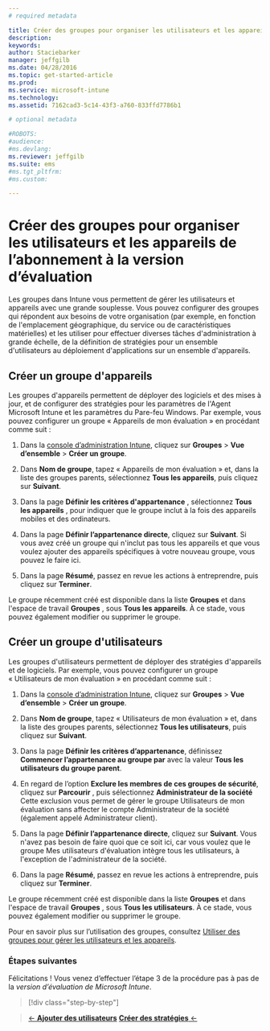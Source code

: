 ```yaml
---
# required metadata

title: Créer des groupes pour organiser les utilisateurs et les appareils de l’abonnement à la version d’évaluation | Microsoft Intune
description:
keywords:
author: Staciebarker
manager: jeffgilb
ms.date: 04/28/2016
ms.topic: get-started-article
ms.prod:
ms.service: microsoft-intune
ms.technology:
ms.assetid: 7162cad3-5c14-43f3-a760-833ffd7786b1

# optional metadata

#ROBOTS:
#audience:
#ms.devlang:
ms.reviewer: jeffgilb
ms.suite: ems
#ms.tgt_pltfrm:
#ms.custom:

---
```


# Créer des groupes pour organiser les utilisateurs et les appareils de l’abonnement à la version d’évaluation
Les groupes dans Intune vous permettent de gérer les utilisateurs et appareils avec une grande souplesse. Vous pouvez configurer des groupes qui répondent aux besoins de votre organisation (par exemple, en fonction de l'emplacement géographique, du service ou de caractéristiques matérielles) et les utiliser pour effectuer diverses tâches d'administration à grande échelle, de la définition de stratégies pour un ensemble d'utilisateurs au déploiement d'applications sur un ensemble d'appareils.

## Créer un groupe d'appareils
Les groupes d'appareils permettent de déployer des logiciels et des mises à jour, et de configurer des stratégies pour les paramètres de l'Agent Microsoft Intune et les paramètres du Pare-feu Windows. Par exemple, vous pouvez configurer un groupe « Appareils de mon évaluation » en procédant comme suit :

1.  Dans la [console d’administration Intune](https://manage.microsoft.com/), cliquez sur **Groupes** &gt; **Vue d’ensemble** &gt; **Créer un groupe**.

2.  Dans **Nom de groupe**, tapez « Appareils de mon évaluation » et, dans la liste des groupes parents, sélectionnez **Tous les appareils**, puis cliquez sur **Suivant**.

3.  Dans la page **Définir les critères d'appartenance** , sélectionnez **Tous les appareils** , pour indiquer que le groupe inclut à la fois des appareils mobiles et des ordinateurs.

4.  Dans la page **Définir l’appartenance directe**, cliquez sur **Suivant**. Si vous avez créé un groupe qui n'inclut pas tous les appareils et que vous voulez ajouter des appareils spécifiques à votre nouveau groupe, vous pouvez le faire ici.

5.  Dans la page **Résumé**, passez en revue les actions à entreprendre, puis cliquez sur **Terminer**.

Le groupe récemment créé est disponible dans la liste **Groupes** et dans l'espace de travail **Groupes** , sous **Tous les appareils**. À ce stade, vous pouvez également modifier ou supprimer le groupe.

## Créer un groupe d'utilisateurs
Les groupes d'utilisateurs permettent de déployer des stratégies d'appareils et de logiciels. Par exemple, vous pouvez configurer un groupe « Utilisateurs de mon évaluation » en procédant comme suit :

1.  Dans la [console d’administration Intune](https://manage.microsoft.com/), cliquez sur **Groupes** &gt; **Vue d’ensemble** &gt; **Créer un groupe**.

2.  Dans **Nom de groupe**, tapez « Utilisateurs de mon évaluation » et, dans la liste des groupes parents, sélectionnez **Tous les utilisateurs**, puis cliquez sur **Suivant**.

3.  Dans la page **Définir les critères d’appartenance**, définissez **Commencer l’appartenance au groupe par** avec la valeur **Tous les utilisateurs du groupe parent**.

4.  En regard de l’option **Exclure les membres de ces groupes de sécurité**, cliquez sur **Parcourir** , puis sélectionnez **Administrateur de la société** Cette exclusion vous permet de gérer le groupe Utilisateurs de mon évaluation sans affecter le compte Administrateur de la société (également appelé Administrateur client).

5.  Dans la page **Définir l’appartenance directe**, cliquez sur **Suivant**. Vous n'avez pas besoin de faire quoi que ce soit ici, car vous voulez que le groupe Mes utilisateurs d'évaluation intègre tous les utilisateurs, à l'exception de l'administrateur de la société.

6.  Dans la page **Résumé**, passez en revue les actions à entreprendre, puis cliquez sur **Terminer**.

Le groupe récemment créé est disponible dans la liste **Groupes** et dans l'espace de travail **Groupes** , sous **Tous les utilisateurs**. À ce stade, vous pouvez également modifier ou supprimer le groupe.

Pour en savoir plus sur l’utilisation des groupes, consultez [Utiliser des groupes pour gérer les utilisateurs et les appareils](/Intune/Deploy-Use/use-groups-to-manage-users-and-devices-with-microsoft-intune).

### Étapes suivantes
Félicitations ! Vous venez d’effectuer l’étape 3 de la procédure pas à pas de la *version d’évaluation de Microsoft Intune*.

>[!div class="step-by-step"]

>[&larr; **Ajouter des utilisateurs**](.\get-started-with-a-30-day-trial-of-microsoft-intune-step-2.md)     [**Créer des stratégies** &larr;](.\get-started-with-a-30-day-trial-of-microsoft-intune-step-4.md)  


<!--HONumber=May16_HO1-->


